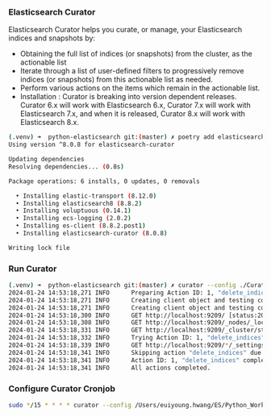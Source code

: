
### Elasticsearch Curator

Elasticsearch Curator helps you curate, or manage, your Elasticsearch indices and snapshots by:
- Obtaining the full list of indices (or snapshots) from the cluster, as the actionable list
- Iterate through a list of user-defined filters to progressively remove indices (or snapshots) from this actionable list as needed.
- Perform various actions on the items which remain in the actionable list.
- Installation : Curator is breaking into version dependent releases. Curator 6.x will work with Elasticsearch 6.x, Curator 7.x will work with Elasticsearch 7.x, and when it is released, Curator 8.x will work with Elasticsearch 8.x.
```bash
(.venv) ➜  python-elasticsearch git:(master) ✗ poetry add elasticsearch-curator       
Using version ^8.0.8 for elasticsearch-curator

Updating dependencies
Resolving dependencies... (0.8s)

Package operations: 6 installs, 0 updates, 0 removals

  • Installing elastic-transport (8.12.0)
  • Installing elasticsearch8 (8.8.2)
  • Installing voluptuous (0.14.1)
  • Installing ecs-logging (2.0.2)
  • Installing es-client (8.8.2.post1)
  • Installing elasticsearch-curator (8.0.8)

Writing lock file
```


### Run Curator
```bash
(.venv) ➜  python-elasticsearch git:(master) ✗ curator --config ./Curator/curator-config.yml --dry-run ./Curator/delete-indices.yml
2024-01-24 14:53:18,271 INFO      Preparing Action ID: 1, "delete_indices"
2024-01-24 14:53:18,271 INFO      Creating client object and testing connection
2024-01-24 14:53:18,271 INFO      Creating client object and testing connection
2024-01-24 14:53:18,300 INFO      GET http://localhost:9209/ [status:200 duration:0.028s]
2024-01-24 14:53:18,308 INFO      GET http://localhost:9209/_nodes/_local [status:200 duration:0.008s]
2024-01-24 14:53:18,331 INFO      GET http://localhost:9209/_cluster/state/master_node [status:200 duration:0.023s]
2024-01-24 14:53:18,332 INFO      Trying Action ID: 1, "delete_indices": No description given
2024-01-24 14:53:18,339 INFO      GET http://localhost:9209/*/_settings?expand_wildcards=open,closed [status:200 duration:0.007s]
2024-01-24 14:53:18,341 INFO      Skipping action "delete_indices" due to empty list: <class 'curator.exceptions.NoIndices'>
2024-01-24 14:53:18,341 INFO      Action ID: 1, "delete_indices" completed.
2024-01-24 14:53:18,341 INFO      All actions completed.
```


### Configure Curator Cronjob
```bash
sudo */15 * * * * curator --config /Users/euiyoung.hwang/ES/Python_Workspace/python-elasticsearch/Curator/curator-config.yml /Users/euiyoung.hwang/ES/Python_Workspace/python-elasticsearch/Curator/delete-indices.yml
```